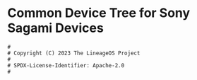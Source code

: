 # Common Device Tree for Sony Sagami Devices

```
#
# Copyright (C) 2023 The LineageOS Project
#
# SPDX-License-Identifier: Apache-2.0
#
```